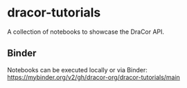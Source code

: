 # dracor-tutorials
A collection of notebooks to showcase the DraCor API.

## Binder
Notebooks can be executed locally or via Binder:
https://mybinder.org/v2/gh/dracor-org/dracor-tutorials/main
